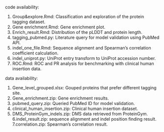 code availability:
1. Group&explore.Rmd: Classification and exploration of the protein tagging dataset.
2. Gene enrichment.Rmd: Gene enrichment plot.
3. Enrich_result.Rmd: Distribution of the pLDDT and protein length.
4. tagging_pubmed.py: Literature query for model validation using PubMed API.
5. indel_one_file.Rmd: Sequence alignment and Spearman’s correlation coefficient calculation.
6. indel_uniprot.py: UniProt entry transform to UniProt accession number.
7. ROC.Rmd: ROC and PR analysis for benchmarking with clinical human insertion data.

data availability:
1. Gene_level_grouped.xlsx: Gouped proteins that prefer different tagging site.
2. Gene_enrichment.zip: Gene enrichment results.
3. pubmed_query.zip: Queried PubMed ID for model validation.
4. clinical_human_insertion.zip: Clinical human insertion dataset.
5. DMS_ProteinGym_indels.zip: DMS data retrieved from ProteinGym.
6.indel_result.zip: sequence alignment and indel position finding result.
7.correlation.zip: Spearman’s correlation result.
